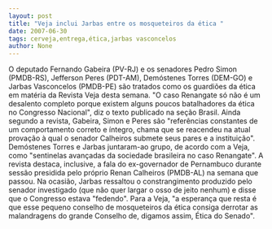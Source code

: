 ```yaml
---
layout: post
title: "Veja inclui Jarbas entre os mosqueteiros da ética "
date: 2007-06-30
tags: cerveja,entrega,ética,jarbas vasconcelos
author: None
---
```

O deputado Fernando Gabeira (PV-RJ) e os senadores Pedro Simon (PMDB-RS), Jefferson Peres (PDT-AM), Dem&oacute;stenes Torres (DEM-GO) e Jarbas Vasconcelos (PMDB-PE) s&atilde;o tratados como os guardi&otilde;es da &eacute;tica em mat&eacute;ria da Revista Veja desta semana.
&quot;O&nbsp;caso Renangate s&oacute; n&atilde;o &eacute; um desalento completo porque existem alguns poucos batalhadores da &eacute;tica no Congresso Nacional&quot;, diz o texto publicado na se&ccedil;&atilde;o Brasil.
Ainda segundo a revista, Gabeira, Simon e Peres s&atilde;o&nbsp;&quot;refer&ecirc;ncias constantes de um comportamento correto e &iacute;ntegro, chama que se reacendeu na atual prova&ccedil;&atilde;o &agrave; qual o senador Calheiros submete seus pares e a institui&ccedil;&atilde;o&quot;.&nbsp; 
Dem&oacute;stenes Torres e Jarbas juntaram-ao grupo, de acordo com a Veja, como &quot;sentinelas avan&ccedil;adas da sociedade brasileira no caso Renangate&quot;. 
A revista destaca, inclusive, a fala&nbsp;do&nbsp;ex-governador de Pernambuco&nbsp;durante sess&atilde;o presidida pelo pr&oacute;prio Renan Calheiros (PMDB-AL)&nbsp;na semana que passou.
Na ocasi&atilde;o, Jarbas&nbsp;ressaltou o constrangimento produzido pelo senador investigado (que n&atilde;o quer largar o osso de jeito nenhum) e disse que o Congresso estava &quot;fedendo&quot;. 
Para a Veja,&nbsp;&quot;a&nbsp;esperan&ccedil;a que resta &eacute; que esse pequeno conselho de mosqueteiros da &eacute;tica consiga derrotar as malandragens do grande Conselho de, digamos assim, &Eacute;tica do Senado&quot;.  